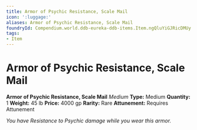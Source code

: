 ```yaml
---
title: Armor of Psychic Resistance, Scale Mail
icon: ':luggage:'
aliases: Armor of Psychic Resistance, Scale Mail
foundryId: Compendium.world.ddb-eureka-ddb-items.Item.ngQluYiGJRicDMUy
tags:
- Item
---
```


# Armor of Psychic Resistance, Scale Mail

**Armor of Psychic Resistance, Scale Mail**
_Medium_
**Type:** Medium
**Quantity:** 1
**Weight:** 45 lb
**Price:** 4000 gp
**Rarity:** Rare
**Attunement:** Requires Attunement

*You have Resistance to Psychic damage while you wear this armor.*
